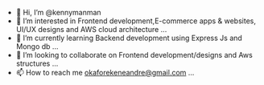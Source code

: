 - 👋 Hi, I’m @kennymanman
- 👀 I’m interested in Frontend development,E-commerce apps & websites, UI/UX designs and AWS cloud architecture ...
- 🌱 I’m currently learning Backend development using Express Js and Mongo db  ...
- 💞️ I’m looking to collaborate on Frontend development/designs and Aws structures ...
- 📫 How to reach me okaforekeneandre@gmail.com ...

<!---
kennymanman/kennymanman is a ✨ special ✨ repository because its `README.md` (this file) appears on your GitHub profile.
You can click the Preview link to take a look at your changes.
--->
